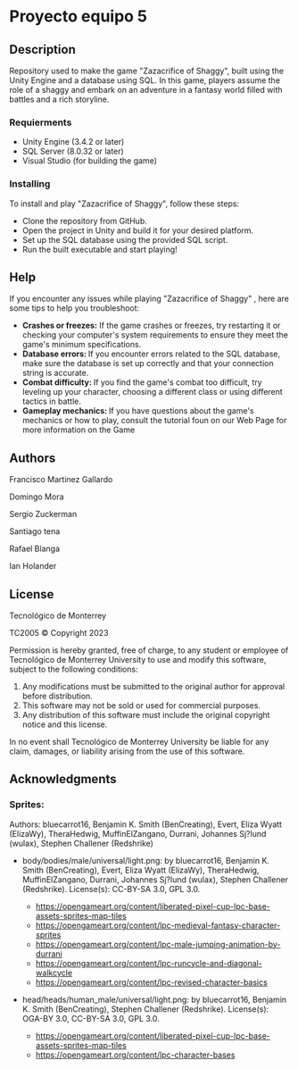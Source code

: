 # Proyecto equipo 5


## Description

Repository used to make the game "Zazacrifice of Shaggy", built using the Unity Engine and a database using SQL. In this game, players assume the role of a shaggy and embark on an adventure in a fantasy world filled with battles and a rich storyline.



### Requierments 
<ul>
  <li>
    Unity Engine (3.4.2 or later)
  </li>
  <li>
    SQL Server (8.0.32 or later)
  </li>
  <li>
    Visual Studio (for building the game)
  </li>
</ul>

### Installing

To install and play "Zazacrifice of Shaggy", follow these steps:
<ul>
  <li>
  Clone the repository from GitHub.
  </li>
  <li>
  Open the project in Unity and build it for your desired platform.
  </li>
  <li>
  Set up the SQL database using the provided SQL script.
  </li>
  <li>
  Run the built executable and start playing!
  </li>
</ul>

## Help

If you encounter any issues while playing "Zazacrifice of Shaggy" , here are some tips to help you troubleshoot:
<ul>
  <li>
    <a><b>Crashes or freezes:</a></b> If the game crashes or freezes, try restarting it or checking your computer's system requirements to ensure they meet the game's minimum specifications.
  </li>
  <li>
    <a><b>Database errors: </a></b>If you encounter errors related to the SQL database, make sure the database is set up correctly and that your connection string is accurate.
  </li>
  <li>
    <a><b>Combat difficulty: </a></b>If you find the game's combat too difficult, try leveling up your character, choosing a different class or using different tactics in battle.
  </li>
  <li>
    <a><b>Gameplay mechanics: </a></b> If you have questions about the game's mechanics or how to play, consult the tutorial foun on our Web Page for more information on the Game
  </li>
</ul>

## Authors
<p>
Francisco Martinez Gallardo 
  </p><p>
Domingo Mora
  </p><p>
Sergio Zuckerman
  </p><p>
Santiago tena 
  </p><p>
Rafael Blanga
  </p><p>
Ian Holander
  </p>



## License

Tecnológico de Monterrey

TC2005 © Copyright 2023

Permission is hereby granted, free of charge, to any student or employee of Tecnológico de Monterrey University to use and modify this software, subject to the following conditions:

1. Any modifications must be submitted to the original author for approval before distribution.
2. This software may not be sold or used for commercial purposes.
3. Any distribution of this software must include the original copyright notice and this license.

In no event shall Tecnológico de Monterrey University be liable for any claim, damages, or liability arising from the use of this software.


## Acknowledgments

<h3> <b> Sprites: </b></h3>
Authors: bluecarrot16, Benjamin K. Smith (BenCreating), Evert, Eliza Wyatt (ElizaWy), TheraHedwig, MuffinElZangano, Durrani, Johannes Sj?lund (wulax), Stephen Challener (Redshrike)

- body/bodies/male/universal/light.png: by bluecarrot16, Benjamin K. Smith (BenCreating), Evert, Eliza Wyatt (ElizaWy), TheraHedwig, MuffinElZangano, Durrani, Johannes Sj?lund (wulax), Stephen Challener (Redshrike). License(s): CC-BY-SA 3.0, GPL 3.0. 
    - https://opengameart.org/content/liberated-pixel-cup-lpc-base-assets-sprites-map-tiles
    - https://opengameart.org/content/lpc-medieval-fantasy-character-sprites
    - https://opengameart.org/content/lpc-male-jumping-animation-by-durrani
    - https://opengameart.org/content/lpc-runcycle-and-diagonal-walkcycle
    - https://opengameart.org/content/lpc-revised-character-basics

- head/heads/human_male/universal/light.png: by bluecarrot16, Benjamin K. Smith (BenCreating), Stephen Challener (Redshrike). License(s): OGA-BY 3.0, CC-BY-SA 3.0, GPL 3.0. 
    - https://opengameart.org/content/liberated-pixel-cup-lpc-base-assets-sprites-map-tiles
    - https://opengameart.org/content/lpc-character-bases


